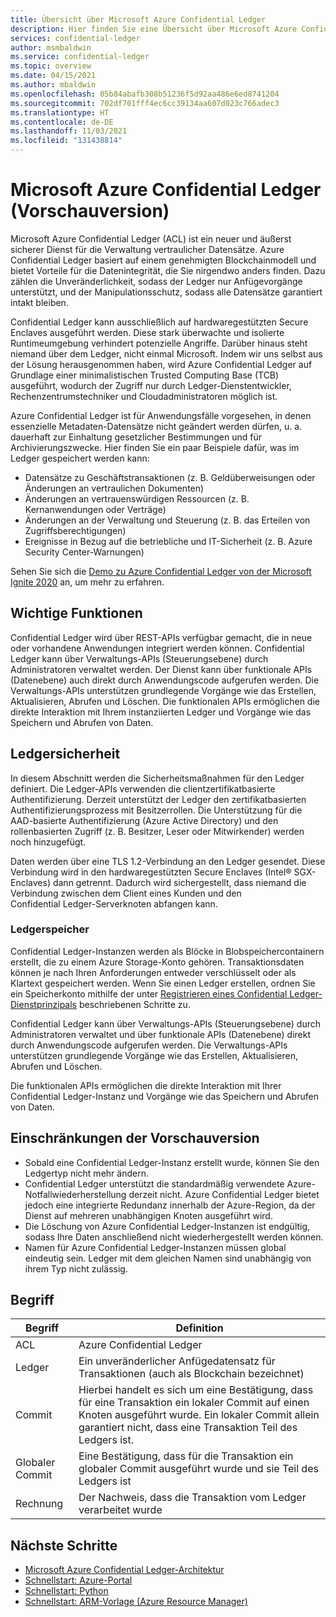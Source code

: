 ```yaml
---
title: Übersicht über Microsoft Azure Confidential Ledger
description: Hier finden Sie eine Übersicht über Microsoft Azure Confidential Ledger, einen äußerst sicheren Dienst für die Verwaltung vertraulicher Datensätze.
services: confidential-ledger
author: msmbaldwin
ms.service: confidential-ledger
ms.topic: overview
ms.date: 04/15/2021
ms.author: mbaldwin
ms.openlocfilehash: 05b84abafb308b51236f5d92aa486e6ed8741204
ms.sourcegitcommit: 702df701fff4ec6cc39134aa607d023c766adec3
ms.translationtype: HT
ms.contentlocale: de-DE
ms.lasthandoff: 11/03/2021
ms.locfileid: "131438814"
---
```

# <a name="microsoft-azure-confidential-ledger-preview"></a>Microsoft Azure Confidential Ledger (Vorschauversion)

Microsoft Azure Confidential Ledger (ACL) ist ein neuer und äußerst sicherer Dienst für die Verwaltung vertraulicher Datensätze. Azure Confidential Ledger basiert auf einem genehmigten Blockchainmodell und bietet Vorteile für die Datenintegrität, die Sie nirgendwo anders finden. Dazu zählen die Unveränderlichkeit, sodass der Ledger nur Anfügevorgänge unterstützt, und der Manipulationsschutz, sodass alle Datensätze garantiert intakt bleiben.

Confidential Ledger kann ausschließlich auf hardwaregestützten Secure Enclaves ausgeführt werden. Diese stark überwachte und isolierte Runtimeumgebung verhindert potenzielle Angriffe. Darüber hinaus steht niemand über dem Ledger, nicht einmal Microsoft. Indem wir uns selbst aus der Lösung herausgenommen haben, wird Azure Confidential Ledger auf Grundlage einer minimalistischen Trusted Computing Base (TCB) ausgeführt, wodurch der Zugriff nur durch Ledger-Dienstentwickler, Rechenzentrumstechniker und Cloudadministratoren möglich ist.

Azure Confidential Ledger ist für Anwendungsfälle vorgesehen, in denen essenzielle Metadaten-Datensätze nicht geändert werden dürfen, u. a. dauerhaft zur Einhaltung gesetzlicher Bestimmungen und für Archivierungszwecke. Hier finden Sie ein paar Beispiele dafür, was im Ledger gespeichert werden kann:

- Datensätze zu Geschäftstransaktionen (z. B. Geldüberweisungen oder Änderungen an vertraulichen Dokumenten)
- Änderungen an vertrauenswürdigen Ressourcen (z. B. Kernanwendungen oder Verträge)
- Änderungen an der Verwaltung und Steuerung (z. B. das Erteilen von Zugriffsberechtigungen)
- Ereignisse in Bezug auf die betriebliche und IT-Sicherheit (z. B. Azure Security Center-Warnungen)

Sehen Sie sich die [Demo zu Azure Confidential Ledger von der Microsoft Ignite 2020](https://mediusprodstatic.studios.ms/asset-b88de19d-4187-40c4-98f2-a65efc419e2a/OD221_1920x1080_AACAudio_1461.mp4?sv=2018-03-28&sr=b&sig=k5roi6WXnlqK1zP0fs5KYlJd4FD3Nuaf97z%2B2gV0aTs%3D&st=2020-09-22T08%3A05%3A01Z&se=2025-09-22T08%3A10%3A01Z&sp=r&rscd=filename%3DIG20-OD221-Inside%2BAzure%2BDatacenter%2BArchitecture%2Bwith%2BMark%2BRu.mp4) an, um mehr zu erfahren.

## <a name="key-features"></a>Wichtige Funktionen

Confidential Ledger wird über REST-APIs verfügbar gemacht, die in neue oder vorhandene Anwendungen integriert werden können. Confidential Ledger kann über Verwaltungs-APIs (Steuerungsebene) durch Administratoren verwaltet werden. Der Dienst kann über funktionale APIs (Datenebene) auch direkt durch Anwendungscode aufgerufen werden. Die Verwaltungs-APIs unterstützen grundlegende Vorgänge wie das Erstellen, Aktualisieren, Abrufen und Löschen. Die funktionalen APIs ermöglichen die direkte Interaktion mit Ihrem instanziierten Ledger und Vorgänge wie das Speichern und Abrufen von Daten.

## <a name="ledger-security"></a>Ledgersicherheit

In diesem Abschnitt werden die Sicherheitsmaßnahmen für den Ledger definiert. Die Ledger-APIs verwenden die clientzertifikatbasierte Authentifizierung. Derzeit unterstützt der Ledger den zertifikatbasierten Authentifizierungsprozess mit Besitzerrollen. Die Unterstützung für die AAD-basierte Authentifizierung (Azure Active Directory) und den rollenbasierten Zugriff (z. B. Besitzer, Leser oder Mitwirkender) werden noch hinzugefügt.

Daten werden über eine TLS 1.2-Verbindung an den Ledger gesendet. Diese Verbindung wird in den hardwaregestützten Secure Enclaves (Intel® SGX-Enclaves) dann getrennt. Dadurch wird sichergestellt, dass niemand die Verbindung zwischen dem Client eines Kunden und den Confidential Ledger-Serverknoten abfangen kann.

### <a name="ledger-storage"></a>Ledgerspeicher

Confidential Ledger-Instanzen werden als Blöcke in Blobspeichercontainern erstellt, die zu einem Azure Storage-Konto gehören. Transaktionsdaten können je nach Ihren Anforderungen entweder verschlüsselt oder als Klartext gespeichert werden. Wenn Sie einen Ledger erstellen, ordnen Sie ein Speicherkonto mithilfe der unter [Registrieren eines Confidential Ledger-Dienstprinzipals](register-ledger-service-principal.md) beschriebenen Schritte zu.

Confidential Ledger kann über Verwaltungs-APIs (Steuerungsebene) durch Administratoren verwaltet und über funktionale APIs (Datenebene) direkt durch Anwendungscode aufgerufen werden. Die Verwaltungs-APIs unterstützen grundlegende Vorgänge wie das Erstellen, Aktualisieren, Abrufen und Löschen.

Die funktionalen APIs ermöglichen die direkte Interaktion mit Ihrer Confidential Ledger-Instanz und Vorgänge wie das Speichern und Abrufen von Daten.

## <a name="preview-limitations"></a>Einschränkungen der Vorschauversion

- Sobald eine Confidential Ledger-Instanz erstellt wurde, können Sie den Ledgertyp nicht mehr ändern.
- Confidential Ledger unterstützt die standardmäßig verwendete Azure-Notfallwiederherstellung derzeit nicht. Azure Confidential Ledger bietet jedoch eine integrierte Redundanz innerhalb der Azure-Region, da der Dienst auf mehreren unabhängigen Knoten ausgeführt wird.
- Die Löschung von Azure Confidential Ledger-Instanzen ist endgültig, sodass Ihre Daten anschließend nicht wiederhergestellt werden können.
- Namen für Azure Confidential Ledger-Instanzen müssen global eindeutig sein. Ledger mit dem gleichen Namen sind unabhängig von ihrem Typ nicht zulässig.

## <a name="terminology"></a>Begriff

| Begriff | Definition |
|--|--|
| ACL | Azure Confidential Ledger |
| Ledger | Ein unveränderlicher Anfügedatensatz für Transaktionen (auch als Blockchain bezeichnet) |
| Commit | Hierbei handelt es sich um eine Bestätigung, dass für eine Transaktion ein lokaler Commit auf einen Knoten ausgeführt wurde. Ein lokaler Commit allein garantiert nicht, dass eine Transaktion Teil des Ledgers ist. |
| Globaler Commit | Eine Bestätigung, dass für die Transaktion ein globaler Commit ausgeführt wurde und sie Teil des Ledgers ist |
| Rechnung | Der Nachweis, dass die Transaktion vom Ledger verarbeitet wurde |

## <a name="next-steps"></a>Nächste Schritte

- [Microsoft Azure Confidential Ledger-Architektur](architecture.md)
- [Schnellstart: Azure-Portal](quickstart-portal.md)
- [Schnellstart: Python](quickstart-python.md)
- [Schnellstart: ARM-Vorlage (Azure Resource Manager)](quickstart-portal.md)
